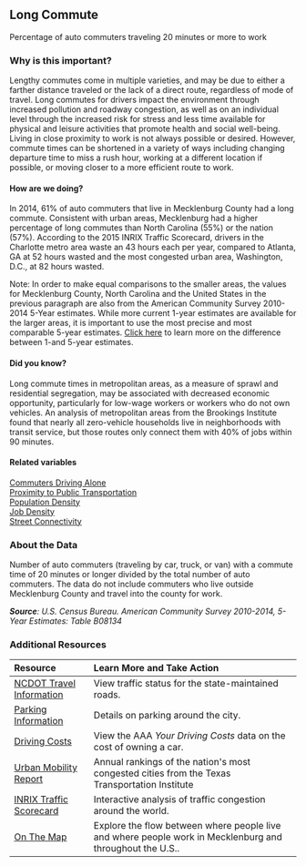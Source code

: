 ## Long Commute
Percentage of auto commuters traveling 20 minutes or more to work

### Why is this important?
Lengthy commutes come in multiple varieties, and may be due to either a farther distance traveled or the lack of a direct route, regardless of mode of travel. Long commutes for drivers impact the environment through increased pollution and roadway congestion, as well as on an individual level through the increased risk for stress and less time available for physical and leisure activities that promote health and social well-being. Living in close proximity to work is not always possible or desired. However, commute times can be shortened in a variety of ways including changing departure time to miss a rush hour, working at a different location if possible, or moving closer to a more efficient route to work.

#### How are we doing?
In 2014, 61% of auto commuters that live in Mecklenburg County had a long commute. Consistent with urban areas, Mecklenburg had a higher percentage of long commutes than North Carolina (55%) or the nation (57%). According to the 2015 INRIX Traffic Scorecard, drivers in the Charlotte metro area waste an 43 hours each per year, compared to Atlanta, GA at 52 hours wasted and the most congested urban area, Washington, D.C., at 82 hours wasted.

Note: In order to make equal comparisons to the smaller areas, the values for Mecklenburg County, North Carolina and the United States in the previous paragraph are also from the American Community Survey 2010-2014 5-Year estimates. While more current 1-year estimates are available for the larger areas, it is important to use the most precise and most comparable 5-year estimates. [Click here]( http://www.census.gov/programs-surveys/acs/guidance/estimates.html/) to learn more on the difference between 1-and 5-year estimates.

#### Did you know?
Long commute times in metropolitan areas, as a measure of sprawl and residential segregation, may be associated with decreased economic opportunity, particularly for low-wage workers or workers who do not own vehicles. An analysis of metropolitan areas from the Brookings Institute found that nearly all zero-vehicle households live in neighborhoods with transit service, but those routes only connect them with 40% of jobs within 90 minutes. 

#### Related variables
<a href="javascript:void(0)" onclick="changeMetric('m10')">Commuters Driving Alone</a>  
<a href="javascript:void(0)" onclick="changeMetric('m36')">Proximity to Public Transportation</a>  
<a href="javascript:void(0)" onclick="changeMetric('m47')">Population Density</a>  
<a href="javascript:void(0)" onclick="changeMetric('m75')">Job Density</a>  
<a href="javascript:void(0)" onclick="changeMetric('m35')">Street Connectivity</a>  

### About the Data
Number of auto commuters (traveling by car, truck, or van) with a commute time of 20 minutes or longer divided by the total number of auto commuters. The data do not include commuters who live outside Mecklenburg County and travel into the county for work. 

_**Source**: U.S. Census Bureau. American Community Survey <span tabindex="1000" class="meta-definition" data-toggle="popover" data-title="Why 2010-2014 not 2014?" data-content="Data labeled 2010-2014 describe average conditions reported through the American Community Survey (ACS) during the period of January 2010 through December 2014. The Census collects ACS data from only a small sample of households every month. For reliable small-area estimates, the Census compiles five years of ACS data, which are used in the Quality of Life Explorer.">2010-2014</span>, 5-Year Estimates: Table B08134_

### Additional Resources
|Resource | Learn More and Take Action | 
|:--- | :--- |
|[NCDOT Travel Information](http://www.ncdot.org/traffictravel/)|View traffic status for the state-maintained roads.
|[Parking Information](http://charmeck.org/city/charlotte/Transportation/Parking/Pages/Park%20It.aspx)|Details on parking around the city.
|[Driving Costs](http://exchange.aaa.com/automobiles-travel/automobiles/driving-costs/#.VovfbvkrJGo)| View the AAA *Your Driving Costs* data on the cost of owning a car.
|[Urban Mobility Report](http://mobility.tamu.edu/ums/) |Annual rankings of the nation's most congested cities from the Texas Transportation Institute
|[INRIX Traffic Scorecard](http://www.inrix.com/scorecard/)|Interactive analysis of traffic congestion around the world.
|[On The Map](http://onthemap.ces.census.gov/)|Explore the flow between where people live and where people work in Mecklenburg and throughout the U.S..